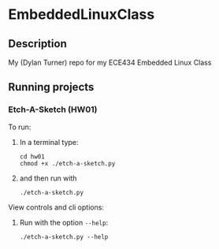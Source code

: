 # EmbeddedLinuxClass

## Description

My (Dylan Turner) repo for my ECE434 Embedded Linux Class

## Running projects

### Etch-A-Sketch (HW01)

To run:

1) In a terminal type:

   ```
   cd hw01
   chmod +x ./etch-a-sketch.py
   ```

2) and then run with

   ```
   ./etch-a-sketch.py
   ```

View controls and cli options:

1) Run with the option `--help`:

   ```
   ./etch-a-sketch.py --help
   ```

